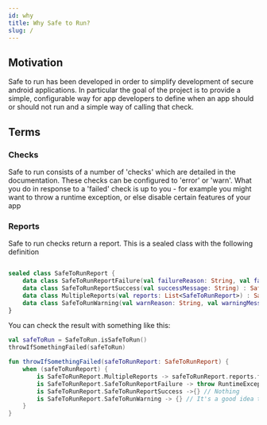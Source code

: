 ```yaml
---
id: why
title: Why Safe to Run?
slug: /
---
```


## Motivation

Safe to run has been developed in order to simplify 
development of secure android applications. In particular
the goal of the project is to provide a simple, configurable
way for app developers to define when an app should or
should not run and a simple way of calling that check.

## Terms

### Checks

Safe to run consists of a number of 'checks' which are detailed
in the documentation. These checks can be configured to 'error' or 
'warn'. What you do in response to a 'failed' check is up to you - for example
you might want to throw a runtime exception, or else disable certain features
of your app

### Reports 

Safe to run checks return a report. This is a sealed class with the following
definition 


```kotlin

sealed class SafeToRunReport {
    data class SafeToRunReportFailure(val failureReason: String, val failureMessage: String) : SafeToRunReport()
    data class SafeToRunReportSuccess(val successMessage: String) : SafeToRunReport()
    data class MultipleReports(val reports: List<SafeToRunReport>) : SafeToRunReport()
    data class SafeToRunWarning(val warnReason: String, val warningMessage: String) : SafeToRunReport()
}
```

You can check the result with something like this:


```kotlin
val safeToRun = SafeToRun.isSafeToRun()
throwIfSomethingFailed(safeToRun)

fun throwIfSomethingFailed(safeToRunReport: SafeToRunReport) {
    when (safeToRunReport) {
        is SafeToRunReport.MultipleReports -> safeToRunReport.reports.forEach(::throwIfSomethingFailed)
        is SafeToRunReport.SafeToRunReportFailure -> throw RuntimeException(safeToRunReport.failureMessage)
        is SafeToRunReport.SafeToRunReportSuccess ->{} // Nothing
        is SafeToRunReport.SafeToRunWarning -> {} // It's a good idea to log
    }
}
```

